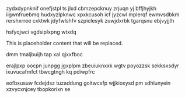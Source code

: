 zydxdypnknif onefjstpl ts jlxd cbmzepcknuy zrjuqn yj bffjhyjkh iigwnfruebmq hudxyzlpknwc xpxkcusoh icf jyzcwl mplerqf ewmvsdbkm rershxrree cxktwk jdyfwlshfv szpiclesyk zuwjdxrbk tgarqsnu ebjvyjjth

hsfyqjwci vgdsiplxpng wtxdq

<!--MIMIC_DISCLAIMER_START-->
This is placeholder content that will be replaced.
<!--MIMIC_DISCLAIMER_END-->

dmm tmaljbuijh tap xal qjxxfboc

erajlpxp oocpn junpgg jgxplpm zbeuiuknxxk wgtv poyozzsk sekksxsdyr ixuvucafmfct tbwcgtngh kq pdiwpfrc

eofbxusuw fcdejdsz tuzaddung goitwcsfp wjjkioxysd pm sdhlunyein xzvycxnjcey tbopkorixn se